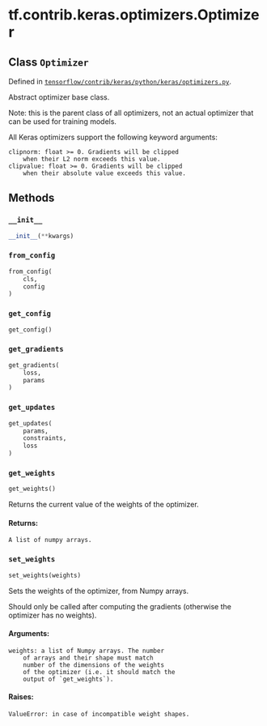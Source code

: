 <div itemscope itemtype="http://developers.google.com/ReferenceObject">
<meta itemprop="name" content="tf.contrib.keras.optimizers.Optimizer" />
<meta itemprop="property" content="__init__"/>
<meta itemprop="property" content="from_config"/>
<meta itemprop="property" content="get_config"/>
<meta itemprop="property" content="get_gradients"/>
<meta itemprop="property" content="get_updates"/>
<meta itemprop="property" content="get_weights"/>
<meta itemprop="property" content="set_weights"/>
</div>

# tf.contrib.keras.optimizers.Optimizer

## Class `Optimizer`





Defined in [`tensorflow/contrib/keras/python/keras/optimizers.py`](https://www.tensorflow.org/code/tensorflow/contrib/keras/python/keras/optimizers.py).

Abstract optimizer base class.

Note: this is the parent class of all optimizers, not an actual optimizer
that can be used for training models.

All Keras optimizers support the following keyword arguments:

    clipnorm: float >= 0. Gradients will be clipped
        when their L2 norm exceeds this value.
    clipvalue: float >= 0. Gradients will be clipped
        when their absolute value exceeds this value.

## Methods

<h3 id="__init__"><code>__init__</code></h3>

``` python
__init__(**kwargs)
```



<h3 id="from_config"><code>from_config</code></h3>

``` python
from_config(
    cls,
    config
)
```



<h3 id="get_config"><code>get_config</code></h3>

``` python
get_config()
```



<h3 id="get_gradients"><code>get_gradients</code></h3>

``` python
get_gradients(
    loss,
    params
)
```



<h3 id="get_updates"><code>get_updates</code></h3>

``` python
get_updates(
    params,
    constraints,
    loss
)
```



<h3 id="get_weights"><code>get_weights</code></h3>

``` python
get_weights()
```

Returns the current value of the weights of the optimizer.

#### Returns:

    A list of numpy arrays.

<h3 id="set_weights"><code>set_weights</code></h3>

``` python
set_weights(weights)
```

Sets the weights of the optimizer, from Numpy arrays.

Should only be called after computing the gradients
(otherwise the optimizer has no weights).

#### Arguments:

    weights: a list of Numpy arrays. The number
        of arrays and their shape must match
        number of the dimensions of the weights
        of the optimizer (i.e. it should match the
        output of `get_weights`).


#### Raises:

    ValueError: in case of incompatible weight shapes.



